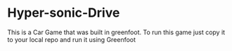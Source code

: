 # Hyper-sonic-Drive
This is a Car Game that was built in greenfoot. 
To run this game just copy it to your local repo and run it using Greenfoot
